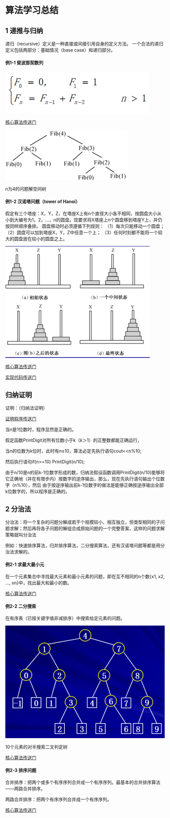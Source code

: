 # 算法学习总结

## 1 递推与归纳

递归（recursive）定义是一种直接或间接引用自身的定义方法。
一个合法的递归定义包括两部分：基础情况（base case）和递归部分。

#### 例1-1  斐波那契数列

![斐波那契额递推公式](https://github.com/littlecc1/algorithm-learning/blob/master/assets/fib_recursive.png)

[核心算法传送门](https://github.com/littlecc1/algorithm-learning/blob/master/src/fib.js)

![解空间树](https://github.com/littlecc1/algorithm-learning/blob/master/assets/fib_tree.png)

n为4的问题解空间树

#### 例1-2  汉诺塔问题（tower of Hanoi）

假定有三个塔座：X，Y，Z，在塔座X上有n个直径大小各不相同，按圆盘大小从小到大编号为1，2，…，n的圆盘。现要求将X塔座上n个圆盘移到塔座Y上，并仍按同样顺序叠排。
圆盘移动时必须遵循下列规则：
（1）每次只能移动一个圆盘；
（2）圆盘可以加到塔座X，Y，Z中任意一个上；
（3）任何时刻都不能将一个较大的圆盘放在较小的圆盘之上。

![汉诺塔](https://github.com/littlecc1/algorithm-learning/blob/master/assets/hanoi.png)

[核心算法传送门](https://github.com/littlecc1/algorithm-learning/blob/master/src/hanoiAlgorithm.js)

[实现代码传送门](https://github.com/littlecc1/algorithm-learning/blob/master/src/hanoi.js)

## 归纳证明

 证明：（归纳法证明）

[证明程序传送门](https://github.com/littlecc1/algorithm-learning/blob/master/src/toBeProve.js)

 当n是1位数时，程序显然是正确的。

 假定函数PrintDigit对所有位数小于k（k＞1）的正整数都能正确运行，

 当n的位数为k位时，此时有n≥10，算法必定先执行语句cout<<n%10;

 然后执行语句if(n>=10) PrintDigit(n/10);

 由于n/10是n的前k-1位数字形成的数，归纳法假设函数调用PrintDigit(n/10)能够将它正确地（并在有限步内）按数字的逆序输出，那么，现在先执行语句输出个位数字（n%10），然后
 由于按逆序输出前k-1位数字的做法是能够正确按逆序输出全部k位数字的，所以程序是正确的。

 ## 2 分治法

 分治法：将一个复杂的问题分解成若干个规模较小、相互独立，但类型相同的子问题求解；然后再将各子问题的解组合成原始问题的一个完整答案，这样的问题求解策略就叫分治法

 例如：快速排序算法，归并排序算法，二分搜索算法，还有汉诺塔问题等都是用分治法求解的。

 #### 例2-1 求最大最小元

 在一个元素集合中寻找最大元素和最小元素的问题，即在互不相同的n个数{x1, x2, …, xn}中，找出最大和最小的数。

 [核心算法传送门](https://github.com/littlecc1/algorithm-learning/blob/master/src/maxOrMin.js)

 #### 例2-2 二分搜索

 在有序表（已按关键字值非减排序）中搜索给定元素的问题。

 ![对半搜索二叉判定树](https://github.com/littlecc1/algorithm-learning/blob/master/assets/binarySearch.png)

 10个元素的对半搜索二叉判定树

 [核心算法传送门](https://github.com/littlecc1/algorithm-learning/blob/master/src/binarySearch.js)

 #### 例2-3 排序问题

 合并排序：把两个或多个有序序列合并成一个有序序列。最基本的合并排序算法——两路合并排序。

 两路合并排序：把两个有序序列合并成一个有序序列。

 [核心算法传送门](https://github.com/littlecc1/algorithm-learning/blob/master/src/maxOrMin.js)



